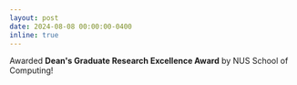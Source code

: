 ```yaml
---
layout: post
date: 2024-08-08 00:00:00-0400
inline: true
---
```


Awarded **Dean's Graduate Research Excellence Award** by NUS School of Computing!